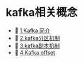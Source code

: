 # kafka相关概念

* 📄 [1.Kafka 简介](kafka相关概念/1.Kafka%20简介.md)
* 📄 [2.kafka分区机制](kafka相关概念/2.kafka分区机制.md)
* 📄 [3.kafka副本机制](kafka相关概念/3.kafka副本机制.md)
* 📄 [4.Kafka offset](kafka相关概念/4.Kafka%20offset.md)

‍
